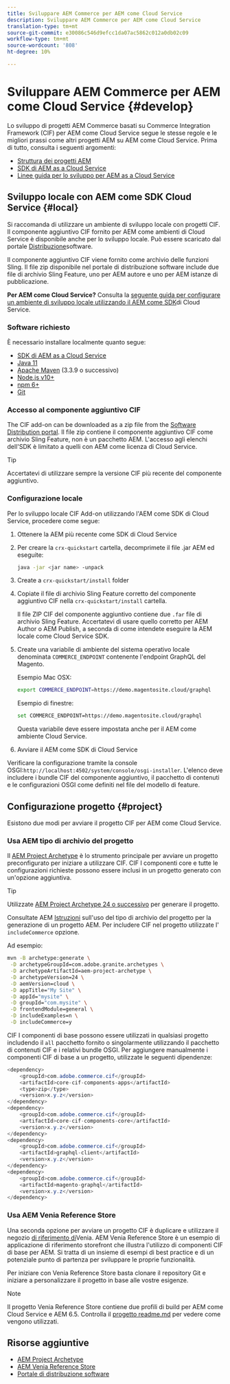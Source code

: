 ```yaml
---
title: Sviluppare AEM Commerce per AEM come Cloud Service
description: Sviluppare AEM Commerce per AEM come Cloud Service
translation-type: tm+mt
source-git-commit: e30086c546d9efcc1da07ac5862c012a0db02c09
workflow-type: tm+mt
source-wordcount: '808'
ht-degree: 10%

---
```



# Sviluppare AEM Commerce per AEM come Cloud Service {#develop}

Lo sviluppo di progetti AEM Commerce basati su Commerce Integration Framework (CIF) per AEM come Cloud Service segue le stesse regole e le migliori prassi come altri progetti AEM su AEM come Cloud Service. Prima di tutto, consulta i seguenti argomenti:

- [Struttura dei progetti AEM](https://docs.adobe.com/content/help/it-IT/experience-manager-cloud-service/implementing/developing/aem-project-content-package-structure.html)
- [SDK di AEM as a Cloud Service](https://docs.adobe.com/content/help/en/experience-manager-cloud-service/implementing/developing/aem-as-a-cloud-service-sdk.html)
- [Linee guida per lo sviluppo per AEM as a Cloud Service](https://docs.adobe.com/content/help/it-IT/experience-manager-cloud-service/implementing/developing/development-guidelines.html)

## Sviluppo locale con AEM come SDK Cloud Service {#local}

Si raccomanda di utilizzare un ambiente di sviluppo locale con progetti CIF. Il componente aggiuntivo CIF fornito per AEM come ambienti di Cloud Service è disponibile anche per lo sviluppo locale. Può essere scaricato dal portale [Distribuzione](https://experience.adobe.com/#/downloads/content/software-distribution/it/aemcloud.html)software.

Il componente aggiuntivo CIF viene fornito come archivio delle funzioni Sling. Il file zip disponibile nel portale di distribuzione software include due file di archivio Sling Feature, uno per AEM autore e uno per AEM istanze di pubblicazione.

**Per AEM come Cloud Service?** Consulta la [seguente guida per configurare un ambiente di sviluppo locale utilizzando il AEM come SDK](https://docs.adobe.com/content/help/en/experience-manager-learn/cloud-service/local-development-environment-set-up/overview.html)di Cloud Service.

### Software richiesto

È necessario installare localmente quanto segue:

- [SDK di AEM as a Cloud Service](https://docs.adobe.com/content/help/en/*experience-manager-learn/cloud-service/local-development-environment-set-up/aem-runtime.html#download-the-aem-as-a-cloud-service-sdk)
- [Java 11](https://downloads.experiencecloud.adobe.com/content/software-distribution/en/general.html)
- [Apache Maven](https://maven.apache.org/) (3.3.9 o successivo)
- [Node.js v10+](https://nodejs.org/en/)
- [npm 6+](https://www.npmjs.com/)
- [Git](https://git-scm.com/)

### Accesso al componente aggiuntivo CIF

The CIF add-on can be downloaded as a zip file from the [Software Distribution portal](https://experience.adobe.com/#/downloads/content/software-distribution/it/aemcloud.html). Il file zip contiene il componente aggiuntivo CIF come archivio Sling Feature, non è un pacchetto AEM. L&#39;accesso agli elenchi dell&#39;SDK è limitato a quelli con AEM come licenza di Cloud Service.

>[!TIP]
>
>Accertatevi di utilizzare sempre la versione CIF più recente del componente aggiuntivo.

### Configurazione locale

Per lo sviluppo locale CIF Add-on utilizzando l&#39;AEM come SDK di Cloud Service, procedere come segue:

1. Ottenere la AEM più recente come SDK di Cloud Service
2. Per creare la `crx-quickstart` cartella, decomprimete il file .jar AEM ed eseguite:

   ```bash
   java -jar <jar name> -unpack
   ```

3. Create a `crx-quickstart/install` folder
4. Copiate il file di archivio Sling Feature corretto del componente aggiuntivo CIF nella `crx-quickstart/install` cartella.

   Il file ZIP CIF del componente aggiuntivo contiene due `.far` file di archivio Sling Feature. Accertatevi di usare quello corretto per AEM Author o AEM Publish, a seconda di come intendete eseguire la AEM locale come Cloud Service SDK.

5. Create una variabile di ambiente del sistema operativo locale denominata `COMMERCE_ENDPOINT` contenente l&#39;endpoint GraphQL del Magento.

   Esempio Mac OSX:

   ```bash
   export COMMERCE_ENDPOINT=https://demo.magentosite.cloud/graphql
   ```

   Esempio di finestre:

   ```bash
   set COMMERCE_ENDPOINT=https://demo.magentosite.cloud/graphql
   ```

   Questa variabile deve essere impostata anche per il AEM come ambiente Cloud Service.

6. Avviare il AEM come SDK di Cloud Service

Verificare la configurazione tramite la console OSGI:`http://localhost:4502/system/console/osgi-installer`. L&#39;elenco deve includere i bundle CIF del componente aggiuntivo, il pacchetto di contenuti e le configurazioni OSGI come definiti nel file del modello di feature.

## Configurazione progetto {#project}

Esistono due modi per avviare il progetto CIF per AEM come Cloud Service.

### Usa AEM tipo di archivio del progetto

Il [AEM Project Archetype](https://github.com/adobe/aem-project-archetype) è lo strumento principale per avviare un progetto preconfigurato per iniziare a utilizzare CIF. CIF I componenti core e tutte le configurazioni richieste possono essere inclusi in un progetto generato con un&#39;opzione aggiuntiva.

>[!TIP]
>
>Utilizzate [AEM Project Archetype 24 o successivo](https://github.com/adobe/aem-project-archetype/releases) per generare il progetto.

Consultate AEM [Istruzioni](https://github.com/adobe/aem-project-archetype#usage) sull&#39;uso del tipo di archivio del progetto per la generazione di un progetto AEM. Per includere CIF nel progetto utilizzate l&#39; `includeCommerce` opzione.

Ad esempio:

```bash
mvn -B archetype:generate \
 -D archetypeGroupId=com.adobe.granite.archetypes \
 -D archetypeArtifactId=aem-project-archetype \
 -D archetypeVersion=24 \
 -D aemVersion=cloud \
 -D appTitle="My Site" \
 -D appId="mysite" \
 -D groupId="com.mysite" \
 -D frontendModule=general \
 -D includeExamples=n \
 -D includeCommerce=y
```

CIF I componenti di base possono essere utilizzati in qualsiasi progetto includendo il `all` pacchetto fornito o singolarmente utilizzando il pacchetto di contenuti CIF e i relativi bundle OSGI. Per aggiungere manualmente i componenti CIF di base a un progetto, utilizzate le seguenti dipendenze:

```java
<dependency>
    <groupId>com.adobe.commerce.cif</groupId>
    <artifactId>core-cif-components-apps</artifactId>
    <type>zip</type>
    <version>x.y.z</version>
</dependency>
<dependency>
    <groupId>com.adobe.commerce.cif</groupId>
    <artifactId>core-cif-components-core</artifactId>
    <version>x.y.z</version>
</dependency>
<dependency>
    <groupId>com.adobe.commerce.cif</groupId>
    <artifactId>graphql-client</artifactId>
    <version>x.y.z</version>
</dependency>
<dependency>
    <groupId>com.adobe.commerce.cif</groupId>
    <artifactId>magento-graphql</artifactId>
    <version>x.y.z</version>
</dependency>
```

### Usa AEM Venia Reference Store

Una seconda opzione per avviare un progetto CIF è duplicare e utilizzare il negozio [di riferimento di](https://github.com/adobe/aem-cif-guides-venia)Venia. AEM Venia Reference Store è un esempio di applicazione di riferimento storefront che illustra l&#39;utilizzo di componenti CIF di base per AEM. Si tratta di un insieme di esempi di best practice e di un potenziale punto di partenza per sviluppare le proprie funzionalità.

Per iniziare con Venia Reference Store basta clonare il repository Git e iniziare a personalizzare il progetto in base alle vostre esigenze.

>[!NOTE]
>
>Il progetto Venia Reference Store contiene due profili di build per AEM come Cloud Service e AEM 6.5. Controlla il [progetto readme.md](https://github.com/adobe/aem-cif-guides-venia/blob/main/README.md) per vedere come vengono utilizzati.

## Risorse aggiuntive

- [AEM Project Archetype](https://github.com/adobe/aem-project-archetype)
- [AEM Venia Reference Store](https://github.com/adobe/aem-cif-guides-venia)
- [Portale di distribuzione software](https://experience.adobe.com/#/downloads/content/software-distribution/it/aemcloud.html)
